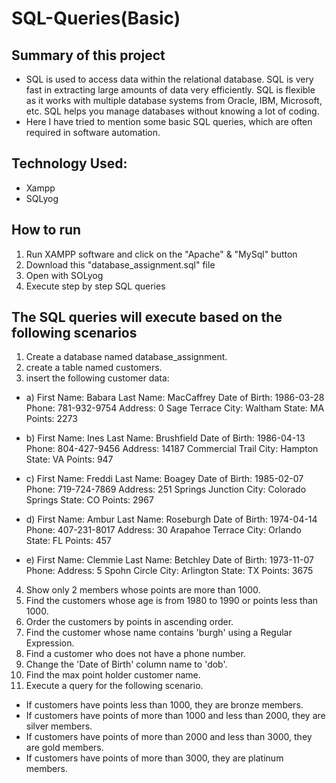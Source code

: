 # SQL-Queries(Basic)

## ‍Summary of this project
- SQL is used to access data within the relational database. SQL is very fast in extracting large amounts of data very efficiently. SQL is flexible as it works with multiple database systems from Oracle, IBM, Microsoft, etc. SQL helps you manage databases without knowing a lot of coding.
- Here I have tried to mention some basic SQL queries, which are often required in software automation.

## Technology Used:
- Xampp
- SQLyog

## How to run
1. Run XAMPP software and click on the "Apache" & "MySql" button
2. Download this "database_assignment.sql" file
3. Open with SOLyog
4. Execute step by step SQL queries

## The SQL queries will execute based on the following scenarios
1. Create a database named database_assignment.
2. create a table named customers.
3. insert the following customer data:

- a) First Name: Babara
Last Name: MacCaffrey
Date of Birth: 1986-03-28
Phone: 781-932-9754
Address: 0 Sage Terrace
City: Waltham
State: MA
Points: 2273

- b) First Name: Ines
Last Name: Brushfield
Date of Birth: 1986-04-13
Phone: 804-427-9456
Address: 14187 Commercial Trail
City: Hampton
State: VA
Points: 947


- c) First Name: Freddi
Last Name: Boagey
Date of Birth: 1985-02-07
Phone: 719-724-7869
Address: 251 Springs Junction
City: Colorado Springs
State: CO
Points: 2967

- d) First Name: Ambur
Last Name: Roseburgh
Date of Birth: 1974-04-14
Phone: 407-231-8017
Address: 30 Arapahoe Terrace
City: Orlando
State: FL
Points: 457

- e) First Name: Clemmie
Last Name: Betchley
Date of Birth: 1973-11-07
Phone:
Address: 5 Spohn Circle
City: Arlington
State: TX
Points: 3675

4. Show only 2 members whose points are more than 1000.
5. Find the customers whose age is from 1980 to 1990 or points less than 1000.
6. Order the customers by points in ascending order.
7. Find the customer whose name contains 'burgh' using a Regular Expression.
8. Find a customer who does not have a phone number.
9. Change the 'Date of Birth' column name to 'dob'.
10. Find the max point holder customer name.
11. Execute a query for the following scenario.
- If customers have points less than 1000, they are bronze members.
- If customers have points of more than 1000 and less than 2000, they are silver members.
- If customers have points of more than 2000 and less than 3000, they are gold members.
- If customers have points of more than 3000, they are platinum members.
